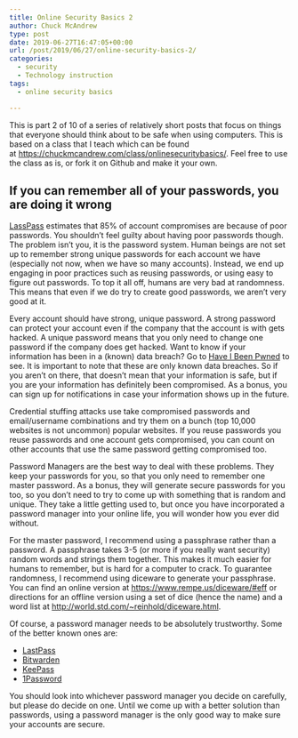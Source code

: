 ```yaml
---
title: Online Security Basics 2
author: Chuck McAndrew
type: post
date: 2019-06-27T16:47:05+00:00
url: /post/2019/06/27/online-security-basics-2/
categories:
  - security
  - Technology instruction
tags:
  - online security basics

---
```

This is part 2 of 10 of a series of relatively short posts that focus on things that everyone should think about to be safe when using computers. This is based on a class that I teach which can be found at <a rel="noreferrer noopener" href="https://chuckmcandrew.com/class/onlinesecuritybasics/" target="_blank">https://chuckmcandrew.com/class/onlinesecuritybasics/</a>. Feel free to use the class as is, or fork it on Github and make it your own.

## If you can remember all of your passwords, you are doing it wrong

<a rel="noreferrer noopener" aria-label="LassPass (opens in a new tab)" href="https://www.lastpass.com/" target="_blank">LassPass</a> estimates that 85% of account compromises are because of poor passwords. You shouldn&#8217;t feel guilty about having poor passwords though. The problem isn&#8217;t you, it is the password system. Human beings are not set up to remember strong unique passwords for each account we have (especially not now, when we have so many accounts). Instead, we end up engaging in poor practices such as reusing passwords, or using easy to figure out passwords. To top it all off, humans are very bad at randomness. This means that even if we do try to create good passwords, we aren&#8217;t very good at it.

Every account should have strong, unique password. A strong password can protect your account even if the company that the account is with gets hacked. A unique password means that you only need to change one password if the company does get hacked. Want to know if your information has been in a (known) data breach? Go to <a rel="noreferrer noopener" aria-label="Have I Been Pwned (opens in a new tab)" href="https://haveibeenpwned.com/" target="_blank">Have I Been Pwned</a> to see. It is important to note that these are only known data breaches. So if you aren&#8217;t on there, that doesn&#8217;t mean that your information is safe, but if you are your information has definitely been compromised. As a bonus, you can sign up for notifications in case your information shows up in the future.

Credential stuffing attacks use take compromised passwords and email/username combinations and try them on a bunch (top 10,000 websites is not uncommon) popular websites. If you reuse passwords you reuse passwords and one account gets compromised, you can count on other accounts that use the same password getting compromised too.

Password Managers are the best way to deal with these problems. They keep your passwords for you, so that you only need to remember one master password. As a bonus, they will generate secure passwords for you too, so you don&#8217;t need to try to come up with something that is random and unique. They take a little getting used to, but once you have incorporated a password manager into your online life, you will wonder how you ever did without. 

For the master password, I recommend using a passphrase rather than a password. A passphrase takes 3-5 (or more if you really want security) random words and strings them together. This makes it much easier for humans to remember, but is hard for a computer to crack. To guarantee randomness, I recommend using diceware to generate your passphrase. You can find an online version at <https://www.rempe.us/diceware/#eff> or directions for an offline version using a set of dice (hence the name) and a word list at <a rel="noreferrer noopener" aria-label=" (opens in a new tab)" href="http://world.std.com/~reinhold/diceware.html" target="_blank">http://world.std.com/~reinhold/diceware.html</a>.

Of course, a password manager needs to be absolutely trustworthy. Some of the better known ones are:

  * <a rel="noreferrer noopener" href="https://www.lastpass.com/" target="_blank">LastPass</a>
  * <a rel="noreferrer noopener" href="https://bitwarden.com/" target="_blank">Bitwarden</a>
  * <a rel="noreferrer noopener" href="https://keepass.info/" target="_blank">KeePass</a>
  * <a rel="noreferrer noopener" href="https://1password.com/" target="_blank">1Password</a>

You should look into whichever password manager you decide on carefully, but please do decide on one. Until we come up with a better solution than passwords, using a password manager is the only good way to make sure your accounts are secure.